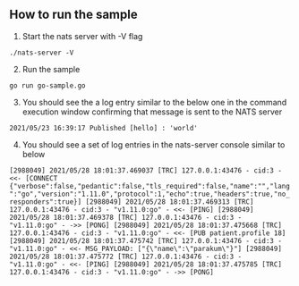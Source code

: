 ## How to run the sample
1) Start the nats server with -V flag

`./nats-server -V`

2) Run the sample

`go run go-sample.go`

3) You should see the a log entry similar to the below one in the command execution window confirming that message is sent to the NATS server

`2021/05/23 16:39:17 Published [hello] : 'world'`

4) You should see a set of log entries in the nats-server console similar to below

`[2988049] 2021/05/28 18:01:37.469037 [TRC] 127.0.0.1:43476 - cid:3 - <<- [CONNECT {"verbose":false,"pedantic":false,"tls_required":false,"name":"","lang":"go","version":"1.11.0","protocol":1,"echo":true,"headers":true,"no_responders":true}]
[2988049] 2021/05/28 18:01:37.469313 [TRC] 127.0.0.1:43476 - cid:3 - "v1.11.0:go" - <<- [PING]
[2988049] 2021/05/28 18:01:37.469378 [TRC] 127.0.0.1:43476 - cid:3 - "v1.11.0:go" - ->> [PONG]
[2988049] 2021/05/28 18:01:37.475668 [TRC] 127.0.0.1:43476 - cid:3 - "v1.11.0:go" - <<- [PUB patient.profile 18]
[2988049] 2021/05/28 18:01:37.475742 [TRC] 127.0.0.1:43476 - cid:3 - "v1.11.0:go" - <<- MSG_PAYLOAD: ["{\"name\":\"parakum\"}"]
[2988049] 2021/05/28 18:01:37.475772 [TRC] 127.0.0.1:43476 - cid:3 - "v1.11.0:go" - <<- [PING]
[2988049] 2021/05/28 18:01:37.475785 [TRC] 127.0.0.1:43476 - cid:3 - "v1.11.0:go" - ->> [PONG]`

